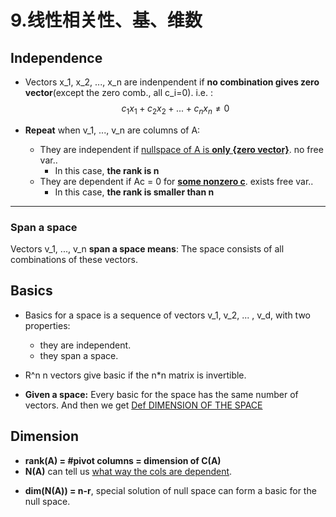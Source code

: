 # 9.线性相关性、基、维数

## Independence

* Vectors x_1, x_2, ..., x_n are indenpendent if **no combination gives zero vector**(except the zero comb., all c_i=0). i.e. :
  $$
  c_1x_1+c_2x_2+...+c_nx_n \neq 0
  $$

* **Repeat** when v_1, ..., v_n are columns of A:
  * They are independent if <u>nullspace of A is **only {zero vector}**</u>. no free var..
    * In this case, **the rank is n**
  * They are dependent if Ac = 0 for **<u>some nonzero c</u>**. exists free var..
    * In this case, **the rank is smaller than n**

****

### Span a space

Vectors v_1, ..., v_n **span a space means**: The space consists of all combinations of these vectors.

## Basics

* Basics for a space is a sequence of vectors v_1, v_2, ... , v_d, with two properties:
  * they are independent.
  * they span a space.
* R^n n vectors give basic if the n*n matrix is invertible. 



* **Given a space:** Every basic for the space has the same number of vectors. And then we get <u>Def DIMENSION OF THE SPACE</u>

## Dimension

- **rank(A) = #pivot columns = dimension of C(A)**
- **N(A)** can tell us <u>what way the cols are dependent</u>.

* **dim(N(A)) =  n-r**, special solution of null space can form a basic for the null space.

   